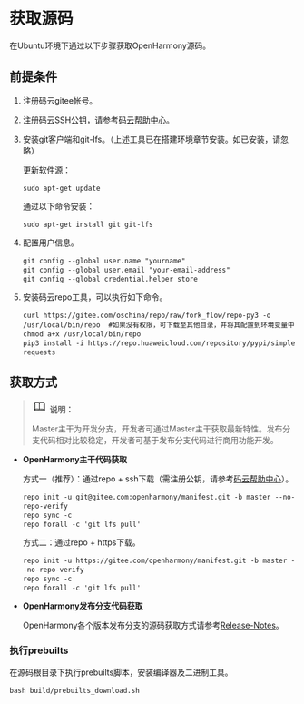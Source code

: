 # 获取源码


在Ubuntu环境下通过以下步骤获取OpenHarmony源码。


## 前提条件

1. 注册码云gitee帐号。

2. 注册码云SSH公钥，请参考[码云帮助中心](https://gitee.com/help/articles/4191)。

3. 安装git客户端和git-lfs。（上述工具已在搭建环境章节安装。如已安装，请忽略）
     
   更新软件源：
     
   ```
   sudo apt-get update
   ```

   通过以下命令安装：
     
   ```
   sudo apt-get install git git-lfs
   ```

4. 配置用户信息。
     
   ```
   git config --global user.name "yourname"
   git config --global user.email "your-email-address"
   git config --global credential.helper store
   ```

5. 安装码云repo工具，可以执行如下命令。
     
   ```
   curl https://gitee.com/oschina/repo/raw/fork_flow/repo-py3 -o /usr/local/bin/repo  #如果没有权限，可下载至其他目录，并将其配置到环境变量中
   chmod a+x /usr/local/bin/repo
   pip3 install -i https://repo.huaweicloud.com/repository/pypi/simple requests
   ```


## 获取方式

> ![icon-note.gif](public_sys-resources/icon-note.gif) **说明：**
>
> Master主干为开发分支，开发者可通过Master主干获取最新特性。发布分支代码相对比较稳定，开发者可基于发布分支代码进行商用功能开发。

- **OpenHarmony主干代码获取**

  方式一（推荐）：通过repo + ssh下载（需注册公钥，请参考[码云帮助中心](https://gitee.com/help/articles/4191)）。
    
  ```
  repo init -u git@gitee.com:openharmony/manifest.git -b master --no-repo-verify
  repo sync -c
  repo forall -c 'git lfs pull'
  ```

  方式二：通过repo + https下载。

    
  ```
  repo init -u https://gitee.com/openharmony/manifest.git -b master --no-repo-verify
  repo sync -c
  repo forall -c 'git lfs pull'
  ```

- **OpenHarmony发布分支代码获取**

  OpenHarmony各个版本发布分支的源码获取方式请参考[Release-Notes](../../release-notes/Readme.md)。


### 执行prebuilts

  在源码根目录下执行prebuilts脚本，安装编译器及二进制工具。
  
```
bash build/prebuilts_download.sh
```
